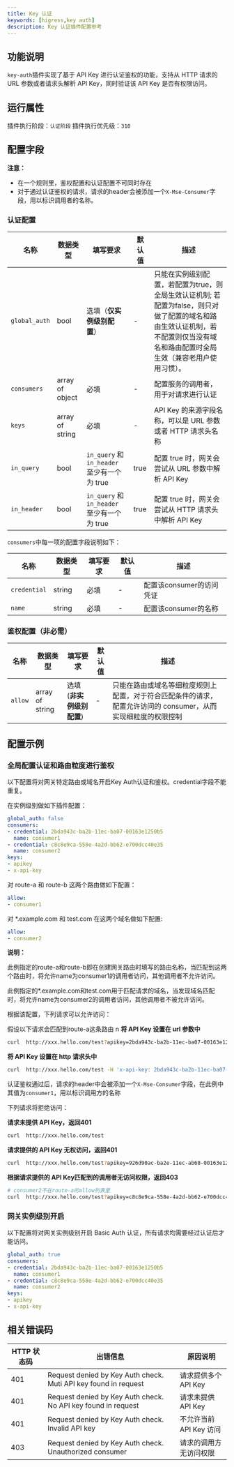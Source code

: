 ```yaml
---
title: Key 认证
keywords: [higress,key auth]
description: Key 认证插件配置参考
---
```


## 功能说明
`key-auth`插件实现了基于 API Key 进行认证鉴权的功能，支持从 HTTP 请求的 URL 参数或者请求头解析 API Key，同时验证该 API Key 是否有权限访问。

## 运行属性

插件执行阶段：`认证阶段`
插件执行优先级：`310`

## 配置字段

**注意：**

- 在一个规则里，鉴权配置和认证配置不可同时存在
- 对于通过认证鉴权的请求，请求的header会被添加一个`X-Mse-Consumer`字段，用以标识调用者的名称。

### 认证配置
| 名称          | 数据类型        | 填写要求                                    | 默认值 | 描述                                                                                                                                                                            |
| -----------   | --------------- | ------------------------------------------- | ------ | -----------------------------------------------------------                                                                                                                     |
| `global_auth` | bool            | 选填（**仅实例级别配置**）                  | -      | 只能在实例级别配置，若配置为true，则全局生效认证机制; 若配置为false，则只对做了配置的域名和路由生效认证机制，若不配置则仅当没有域名和路由配置时全局生效（兼容老用户使用习惯）。 |
| `consumers`   | array of object | 必填                                        | -      | 配置服务的调用者，用于对请求进行认证                                                                                                                                            |
| `keys`        | array of string | 必填                                        | -      | API Key 的来源字段名称，可以是 URL 参数或者 HTTP 请求头名称                                                                                                                     |
| `in_query`    | bool            | `in_query` 和 `in_header` 至少有一个为 true | true   | 配置 true 时，网关会尝试从 URL 参数中解析 API Key                                                                                                                               |
| `in_header`   | bool            | `in_query` 和 `in_header` 至少有一个为 true | true   | 配置 true 时，网关会尝试从 HTTP 请求头中解析 API Key                                                                                                                            |

`consumers`中每一项的配置字段说明如下：

| 名称         | 数据类型 | 填写要求 | 默认值 | 描述                     |
| ------------ | -------- | -------- | ------ | ------------------------ |
| `credential` | string   | 必填     | -      | 配置该consumer的访问凭证 |
| `name`       | string   | 必填     | -      | 配置该consumer的名称     |

### 鉴权配置（非必需）

| 名称        | 数据类型        | 填写要求                                    | 默认值 | 描述                                                                                                                                                           |
| ----------- | --------------- | ------------------------------------------- | ------ | -----------------------------------------------------------                                                                                                    |
| `allow`     | array of string | 选填(**非实例级别配置**)                    | -      | 只能在路由或域名等细粒度规则上配置，对于符合匹配条件的请求，配置允许访问的 consumer，从而实现细粒度的权限控制 |

## 配置示例

### 全局配置认证和路由粒度进行鉴权

以下配置将对网关特定路由或域名开启Key Auth认证和鉴权。credential字段不能重复。

在实例级别做如下插件配置：

```yaml
global_auth: false
consumers:
- credential: 2bda943c-ba2b-11ec-ba07-00163e1250b5
  name: consumer1
- credential: c8c8e9ca-558e-4a2d-bb62-e700dcc40e35
  name: consumer2
keys:
- apikey
- x-api-key
```

对 route-a 和 route-b 这两个路由做如下配置：

```yaml
allow: 
- consumer1
```

对 *.example.com 和 test.com 在这两个域名做如下配置:

```yaml
allow:
- consumer2
```

**说明：**

此例指定的route-a和route-b即在创建网关路由时填写的路由名称，当匹配到这两个路由时，将允许name为consumer1的调用者访问，其他调用者不允许访问。

此例指定的*.example.com和test.com用于匹配请求的域名，当发现域名匹配时，将允许name为consumer2的调用者访问，其他调用者不被允许访问。

根据该配置，下列请求可以允许访问：

假设以下请求会匹配到route-a这条路由
n
**将 API Key 设置在 url 参数中**
```bash
curl  http://xxx.hello.com/test?apikey=2bda943c-ba2b-11ec-ba07-00163e1250b5
```
**将 API Key 设置在 http 请求头中**
```bash
curl  http://xxx.hello.com/test -H 'x-api-key: 2bda943c-ba2b-11ec-ba07-00163e1250b5'
```

认证鉴权通过后，请求的header中会被添加一个`X-Mse-Consumer`字段，在此例中其值为`consumer1`，用以标识调用方的名称

下列请求将拒绝访问：

**请求未提供 API Key，返回401**
```bash
curl  http://xxx.hello.com/test
```
**请求提供的 API Key 无权访问，返回401**
```bash
curl  http://xxx.hello.com/test?apikey=926d90ac-ba2e-11ec-ab68-00163e1250b5
```

**根据请求提供的 API Key匹配到的调用者无访问权限，返回403**
```bash
# consumer2不在route-a的allow列表里
curl  http://xxx.hello.com/test?apikey=c8c8e9ca-558e-4a2d-bb62-e700dcc40e35
```

### 网关实例级别开启

以下配置将对网关实例级别开启 Basic Auth 认证，所有请求均需要经过认证后才能访问。

```yaml
global_auth: true
consumers:
- credential: 2bda943c-ba2b-11ec-ba07-00163e1250b5
  name: consumer1
- credential: c8c8e9ca-558e-4a2d-bb62-e700dcc40e35
  name: consumer2
keys:
- apikey
- x-api-key
```


## 相关错误码

| HTTP 状态码 | 出错信息                                                  | 原因说明                |
| ----------- | --------------------------------------------------------- | ----------------------- |
| 401         | Request denied by Key Auth check. Muti API key found in request | 请求提供多个 API Key      |
| 401         | Request denied by Key Auth check. No API key found in request | 请求未提供 API Key      |
| 401         | Request denied by Key Auth check. Invalid API key         | 不允许当前 API Key 访问 |
| 403         | Request denied by Key Auth check. Unauthorized consumer   | 请求的调用方无访问权限  |
